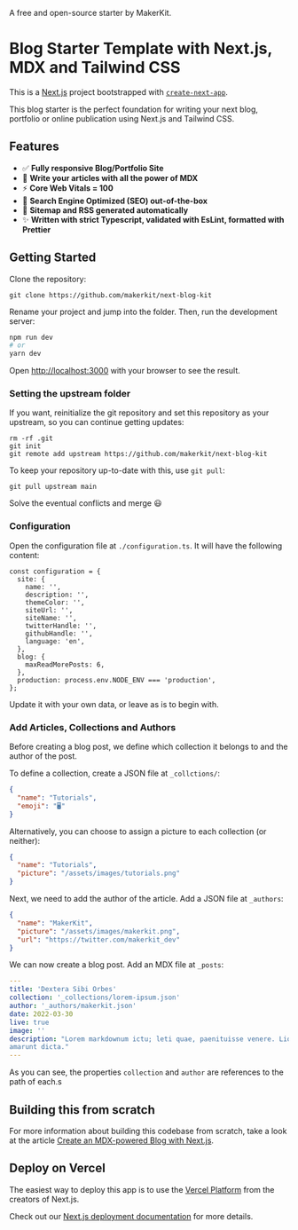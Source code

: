 A free and open-source starter by MakerKit.

# Blog Starter Template with Next.js, MDX and Tailwind CSS

This is a [Next.js](https://nextjs.org/) project bootstrapped with [`create-next-app`](https://github.com/vercel/next.js/tree/canary/packages/create-next-app).

This blog starter is the perfect foundation for writing your next blog, portfolio or online publication using Next.js and Tailwind CSS.

## Features

- ✅ **Fully responsive Blog/Portfolio Site**
- 📄 **Write your articles with all the power of MDX**
- ⚡ **Core Web Vitals = 100**
- 🚀 **Search Engine Optimized (SEO) out-of-the-box**
- 📂 **Sitemap and RSS generated automatically**
- ✨ **Written with strict Typescript, validated with EsLint, formatted with Prettier**

## Getting Started

Clone the repository:

```
git clone https://github.com/makerkit/next-blog-kit
```

Rename your project and jump into the folder. Then, run the development server:

```bash
npm run dev
# or
yarn dev
```

Open [http://localhost:3000](http://localhost:3000) with your browser to see the result.

### Setting the upstream folder

If you want, reinitialize the git repository and set this repository as your upstream, so you can continue getting updates:

```
rm -rf .git
git init
git remote add upstream https://github.com/makerkit/next-blog-kit
```

To keep your repository up-to-date with this, use `git pull`:

```
git pull upstream main 
```

Solve the eventual conflicts and merge 😃

### Configuration

Open the configuration file at `./configuration.ts`. It will have the following content:

```tsx
const configuration = {
  site: {
    name: '',
    description: '',
    themeColor: '',
    siteUrl: '',
    siteName: '',
    twitterHandle: '',
    githubHandle: '',
    language: 'en',
  },
  blog: {
    maxReadMorePosts: 6,
  },
  production: process.env.NODE_ENV === 'production',
};
```

Update it with your own data, or leave as is to begin with.

### Add Articles, Collections and Authors

Before creating a blog post, we define which collection it belongs to and the author of the post.

To define a collection, create a JSON file at `_collctions/`:

```json
{
  "name": "Tutorials",
  "emoji": "🖥️"
}
```

Alternatively, you can choose to assign a picture to each collection (or neither):

```json
{
  "name": "Tutorials",
  "picture": "/assets/images/tutorials.png"
}
```

Next, we need to add the author of the article. Add a JSON file at `_authors`:

```json
{
  "name": "MakerKit",
  "picture": "/assets/images/makerkit.png",
  "url": "https://twitter.com/makerkit_dev"
}
```

We can now create a blog post. Add an MDX file at `_posts`:

```yaml
---
title: 'Dextera Sibi Orbes'
collection: '_collections/lorem-ipsum.json'
author: '_authors/makerkit.json'
date: 2022-03-30
live: true
image: ''
description: "Lorem markdownum ictu; leti quae, paenituisse venere. Liquet praemia omne di
amarunt dicta."
---
```

As you can see, the properties `collection` and `author` are references to the path of each.s

## Building this from scratch

For more information about building this codebase from scratch, take a look at the article [Create an MDX-powered Blog with Next.js](https://makerkit.dev/blog/tutorials/create-a-blog-mdx-nextjs).

## Deploy on Vercel

The easiest way to deploy this app is to use the [Vercel Platform](https://vercel.com/new?utm_medium=default-template&filter=next.js&utm_source=create-next-app&utm_campaign=create-next-app-readme) from the creators of Next.js.

Check out our [Next.js deployment documentation](https://nextjs.org/docs/deployment) for more details.
